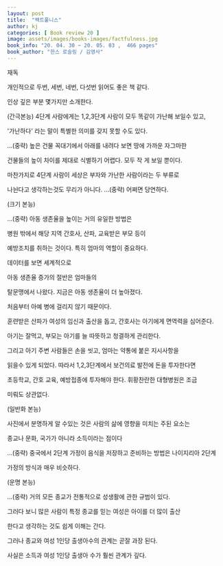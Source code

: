 ```yaml
---
layout: post
title:  "팩트풀니스"
author: kj
categories: [ Book review 20 ]
image: assets/images/books-images/factfulness.jpg
book_info: "20. 04. 30 ~ 20. 05. 03 ,  466 pages"
book_author: "한스 로슬링 / 김영사"
---
```

재독

개인적으로 두번, 세번, 네번, 다섯번 읽어도 좋은 책 같다.

인상 깊은 부분 몇가지만 소개한다.

(간극본능) 4단계 사람에게는 1,2,3단계 사람이 모두 똑같이 가난해 보일수 있고,

'가난하다' 라는 말이 특별한 의미를 갖지 못할 수도 있다.

...(중략) 높은 건물 꼭대기에서 아래를 내려다 보면 땅에 가까운 자그마한

건물들의 높이 차이를 제대로 식별하기 어렵다. 모두 작
게 보일 뿐이다.

마찬가지로 4단계 사람이 세상은 부자와 가난한 사람이라는 두 부류로

나뉜다고 생각하는것도 무리가 아니다. ...(중략) 어쩌면 당연하다.

(크기 본능)

...(중략) 아동 생존율을 높이는 거의 유일한 방법은

병원 밖에서 해당 지역 간호사, 산파, 교육받은 부모 등이

예방조치를 취하는 것이다. 특히 엄마의 역할이 중요하다.

데이터를 보면 세계적으로

아동 생존율 증가의 절반은 엄마들의

탈문맹에서 나왔다. 지금은 아동 생존율이 더 높아졌다.

처음부터 아예 병에 걸리지 않기 때문이다.

훈련받은 산파가 여성의 임신과 출산을 돕고, 간호사는 아기에게 면역력을 심어준다.

아기는 잘먹고, 부모는 아기를 늘 따뜻하고 청결하게 관리한다.

그리고 아기 주변 사람들은 손을 씻고, 엄마는 약통에 붙은 지시사항을

읽을수 있게 되었다. 따라서 1,2,3단계에서 보건의료 발전에 돈을 투자한다면

초등학교, 간호 교육, 예방접종에 투자해야 한다. 휘황찬란한 대형병원은 조금

미뤄도 상관없다.

(일반화 본능)

사진에서 분명하게 알 수있는 것은 사람의 삶에 영향을 미치는 주된 요소는

종교나 문화, 국가가 아니라 소득이라는 점이다

...(중략) 중국에서 2단계 가정이 음식을 저장하고 준비하는 방법은 나이지리아 2단계

가정의 방식과 매우 비슷하다.

(운명 본능)

...(중략) 거의 모든 종교가 전통적으로 성생활에 관한 규범이 있다.

그러다 보니 많은 사람이 특정 종교를 믿는 여성은 아이를 더 많이 출산

한다고 생각하는 것도 쉽게 이해는 간다.

그러나 종교와 여성 1인당 출생아수의 관계는 곧잘 과장 된다.

사실은 소득과 여성 1인당 출생아 수가 훨씬 관계가 깊다.
